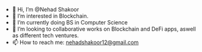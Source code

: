 - 👋 Hi, I’m @Nehad Shakoor
- 👀 I’m interested in Blockchain.
- 🌱 I’m currently doing BS in Computer Science
- 💞️ I’m looking to collaborative works on Blockchain and DeFi apps, aswell as different tech ventures.
- 📫 How to reach me: nehadshakoor12@gmail.com

<!---
Nehadsys/Nehadsys is a ✨ special ✨ repository because its `README.md` (this file) appears on your GitHub profile.
You can click the Preview link to take a look at your changes.
--->
